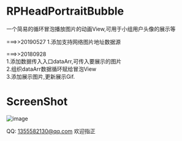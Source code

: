 # RPHeadPortraitBubble

一个简易的循环冒泡播放图片的动画View,可用于小组用户头像的展示等

===>>20190527
1.添加支持网络图片地址数据源

===>>20180928  
1.添加数据传入入口dataArr,可传入要展示的图片  
2.组织dataArr数据循环赋给冒泡View  
3.添加展示图片,更新展示Gif.

# ScreenShot
![image](https://github.com/RollingPin/RPHeadPortraitBubble/blob/master/RPHeadPortraitBubble/RPHeadPortraitBubble/gif_RPHeadPortraitBubble_new.gif)


QQ: 1355582130@qq.com 欢迎指正
